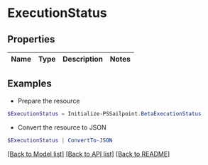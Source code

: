 # ExecutionStatus
## Properties

Name | Type | Description | Notes
------------ | ------------- | ------------- | -------------

## Examples

- Prepare the resource
```powershell
$ExecutionStatus = Initialize-PSSailpoint.BetaExecutionStatus 
```

- Convert the resource to JSON
```powershell
$ExecutionStatus | ConvertTo-JSON
```

[[Back to Model list]](../README.md#documentation-for-models) [[Back to API list]](../README.md#documentation-for-api-endpoints) [[Back to README]](../README.md)


